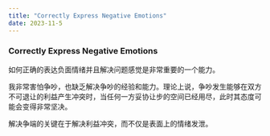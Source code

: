 ```yaml
---
title: "Correctly Express Negative Emotions"
date: 2023-11-5
---
```


### Correctly Express Negative Emotions

如何正确的表达负面情绪并且解决问题感觉是非常重要的一个能力。

我非常害怕争吵，也缺乏解决争吵的经验和能力。理论上说，争吵发生能够在双方不可退让的利益产生冲突时，当任何一方妥协让步的空间已经用尽，此时其态度可能会变得非常坚决。

解决争端的关键在于解决利益冲突，而不仅是表面上的情绪发泄。
